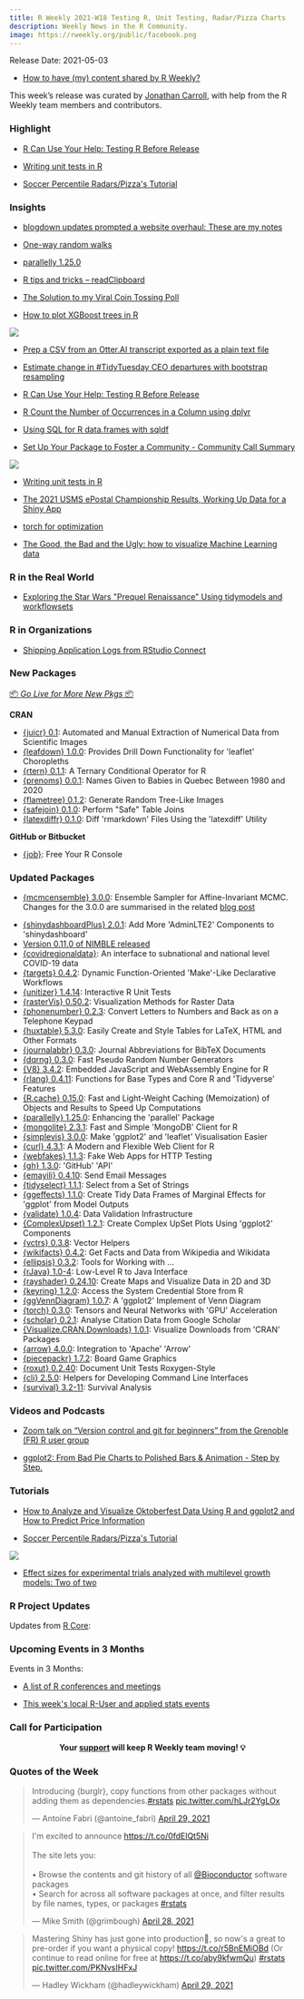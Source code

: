 ```yaml
---
title: R Weekly 2021-W18 Testing R, Unit Testing, Radar/Pizza Charts
description: Weekly News in the R Community.
image: https://rweekly.org/public/facebook.png
---
```


Release Date: 2021-05-03

+ [How to have (my) content shared by R Weekly?](https://github.com/rweekly/rweekly.org#how-to-have-my-content-shared-by-r-weekly)

This week’s release was curated by [Jonathan Carroll](https://twitter.com/carroll_jono), with help from the R Weekly team members and contributors.

###  Highlight

+ [R Can Use Your Help: Testing R Before Release](https://developer.r-project.org/Blog/public/2021/04/28/r-can-use-your-help-testing-r-before-release/)

+ [Writing unit tests in R](https://r-critique.com/writing-unit-tests-in-r)

+ [Soccer Percentile Radars/Pizza's Tutorial](https://www.gettingbluefingers.com/tutorials/RadarPizzaChart)

### Insights

+ [blogdown updates prompted a website overhaul: These are my notes](https://solomonkurz.netlify.app/post/2021-05-03-blogdown-updates-prompted-a-website-overhaul-these-are-my-notes/)

+ [One-way random walks](https://xianblog.wordpress.com/2021/05/02/one-way-random-walks/)

+ [parallelly 1.25.0](https://www.jottr.org/2021/04/30/parallelly-1.25.0/)

+ [R tips and tricks – readClipboard](https://eranraviv.com/r-tips-tricks-readclipboard/)

+ [The Solution to my Viral Coin Tossing Poll](https://blog.ephorie.de/the-solution-to-my-viral-coin-tossing-poll)

+ [How to plot XGBoost trees in R](https://theautomatic.net/2021/04/28/how-to-plot-xgboost-trees-in-r/?utm_source=rss&utm_medium=rss&utm_campaign=how-to-plot-xgboost-trees-in-r)

![](https://raw.githubusercontent.com/rweekly/image/master/2021/W18/xgboost-plot-tree-2_600.png)

+ [Prep a CSV from an Otter.AI transcript exported as a plain text file](http://joshuamrosenberg.com/post/2021/04/28/prep-a-csv-from-an-otter-ai-transcript-exported-as-a-plain-text-file/)

+ [Estimate change in #TidyTuesday CEO departures with bootstrap resampling](https://juliasilge.com/blog/ceo-departures/)

+ [R Can Use Your Help: Testing R Before Release](https://developer.r-project.org/Blog/public/2021/04/28/r-can-use-your-help-testing-r-before-release/)

+ [R Count the Number of Occurrences in a Column using dplyr](https://www.marsja.se/r-count-the-number-of-occurrences-in-a-column-using-dplyr/)

+ [Using SQL for R data.frames with sqldf](https://tomaztsql.wordpress.com/2021/04/27/using-sql-for-r-data-frames-with-sqldf/)

+ [Set Up Your Package to Foster a Community - Community Call Summary](https://ropensci.org/blog/2021/04/28/commcall-pkg-community/)

![](https://raw.githubusercontent.com/rweekly/image/master/2021/W18/summary_maelle_600.png)

+ [Writing unit tests in R](https://r-critique.com/writing-unit-tests-in-r)

+ [The 2021 USMS ePostal Championship Results, Working Up Data for a Shiny App](https://pilgrim.netlify.app/post/2021-04-21-the-2021-usms-epostal-championship-results/)

+ [torch for optimization](https://blogs.rstudio.com/tensorflow/posts/2021-04-22-torch-for-optimization)

+ [The Good, the Bad and the Ugly: how to visualize Machine Learning data](https://shirinsplayground.netlify.app/2021/04/goodbadugly_ml/)

### R in the Real World

+ [Exploring the Star Wars "Prequel Renaissance" Using tidymodels and workflowsets](https://www.markhw.com/blog/prequel-renaissance)

###  R in Organizations

+ [Shipping Application Logs from RStudio Connect](https://unconj.ca/blog/shipping-application-logs-from-rsconnect.html)

###  New Packages

<p class="added-hostname"><a href="https://rweekly.org/live" target="_blank" class="externalLink">📦 <i>Go Live for More New Pkgs</i> 📦</a></p>

**CRAN**

+ [{juicr} 0.1](https://cran.r-project.org/package=juicr): Automated and Manual Extraction of Numerical Data from Scientific Images
+ [{leafdown} 1.0.0](https://cran.r-project.org/package=leafdown): Provides Drill Down Functionality for 'leaflet' Choropleths
+ [{rtern} 0.1.1](https://cran.r-project.org/package=rtern): A Ternary Conditional Operator for R
+ [{prenoms} 0.0.1](https://cran.r-project.org/package=prenoms): Names Given to Babies in Quebec Between 1980 and 2020
+ [{flametree} 0.1.2](https://cran.r-project.org/package=flametree): Generate Random Tree-Like Images
+ [{safejoin} 0.1.0](https://cran.r-project.org/package=safejoin): Perform "Safe" Table Joins
+ [{latexdiffr} 0.1.0](https://cran.r-project.org/package=latexdiffr): Diff 'rmarkdown' Files Using the 'latexdiff' Utility

**GitHub or Bitbucket**

+ [{job}](https://github.com/lindeloev/job): Free Your R Console

### Updated Packages

* [{mcmcensemble} 3.0.0](https://cran.r-project.org/package=mcmcensemble): Ensemble Sampler for Affine-Invariant MCMC. Changes for the 3.0.0 are summarised in the related [blog post](https://bisaloo.github.io/mcmcensemble/articles/blog/blog_v3.html)
+ [{shinydashboardPlus} 2.0.1](https://cran.r-project.org/package=shinydashboardPlus): Add More 'AdminLTE2' Components to 'shinydashboard'
+ [Version 0.11.0 of NIMBLE released](https://r-nimble.org/version-0-11-0-of-nimble-released)
+ [{covidregionaldata}](https://epiforecasts.io/covidregionaldata/index.html): An interface to subnational and national level COVID-19 data
+ [{targets} 0.4.2](https://cran.r-project.org/package=targets): Dynamic Function-Oriented 'Make'-Like Declarative Workflows
+ [{unitizer} 1.4.14](https://cran.r-project.org/package=unitizer): Interactive R Unit Tests
+ [{rasterVis} 0.50.2](https://cran.r-project.org/package=rasterVis): Visualization Methods for Raster Data
+ [{phonenumber} 0.2.3](https://cran.r-project.org/package=phonenumber): Convert Letters to Numbers and Back as on a Telephone Keypad
+ [{huxtable} 5.3.0](https://cran.r-project.org/package=huxtable): Easily Create and Style Tables for LaTeX, HTML and Other Formats
+ [{journalabbr} 0.3.0](https://cran.r-project.org/package=journalabbr): Journal Abbreviations for BibTeX Documents
+ [{dqrng} 0.3.0](https://cran.r-project.org/package=dqrng): Fast Pseudo Random Number Generators
+ [{V8} 3.4.2](https://cran.r-project.org/package=V8): Embedded JavaScript and WebAssembly Engine for R
+ [{rlang} 0.4.11](https://cran.r-project.org/package=rlang): Functions for Base Types and Core R and 'Tidyverse' Features
+ [{R.cache} 0.15.0](https://cran.r-project.org/package=R.cache): Fast and Light-Weight Caching (Memoization) of Objects and Results to Speed Up Computations
+ [{parallelly} 1.25.0](https://cran.r-project.org/package=parallelly): Enhancing the 'parallel' Package
+ [{mongolite} 2.3.1](https://cran.r-project.org/package=mongolite): Fast and Simple 'MongoDB' Client for R
+ [{simplevis} 3.0.0](https://cran.r-project.org/package=simplevis): Make 'ggplot2' and 'leaflet' Visualisation Easier
+ [{curl} 4.3.1](https://cran.r-project.org/package=curl): A Modern and Flexible Web Client for R
+ [{webfakes} 1.1.3](https://cran.r-project.org/package=webfakes): Fake Web Apps for HTTP Testing
+ [{gh} 1.3.0](https://cran.r-project.org/package=gh): 'GitHub' 'API'
+ [{emayili} 0.4.10](https://cran.r-project.org/package=emayili): Send Email Messages
+ [{tidyselect} 1.1.1](https://cran.r-project.org/package=tidyselect): Select from a Set of Strings
+ [{ggeffects} 1.1.0](https://cran.r-project.org/package=ggeffects): Create Tidy Data Frames of Marginal Effects for 'ggplot' from Model Outputs
+ [{validate} 1.0.4](https://cran.r-project.org/package=validate): Data Validation Infrastructure
+ [{ComplexUpset} 1.2.1](https://cran.r-project.org/package=ComplexUpset): Create Complex UpSet Plots Using 'ggplot2' Components
+ [{vctrs} 0.3.8](https://cran.r-project.org/package=vctrs): Vector Helpers
+ [{wikifacts} 0.4.2](https://cran.r-project.org/package=wikifacts): Get Facts and Data from Wikipedia and Wikidata
+ [{ellipsis} 0.3.2](https://cran.r-project.org/package=ellipsis): Tools for Working with ...
+ [{rJava} 1.0-4](https://cran.r-project.org/package=rJava): Low-Level R to Java Interface
+ [{rayshader} 0.24.10](https://cran.r-project.org/package=rayshader): Create Maps and Visualize Data in 2D and 3D
+ [{keyring} 1.2.0](https://cran.r-project.org/package=keyring): Access the System Credential Store from R
+ [{ggVennDiagram} 1.0.7](https://cran.r-project.org/package=ggVennDiagram): A 'ggplot2' Implement of Venn Diagram
+ [{torch} 0.3.0](https://cran.r-project.org/package=torch): Tensors and Neural Networks with 'GPU' Acceleration
+ [{scholar} 0.2.1](https://cran.r-project.org/package=scholar): Analyse Citation Data from Google Scholar
+ [{Visualize.CRAN.Downloads} 1.0.1](https://cran.r-project.org/package=Visualize.CRAN.Downloads): Visualize Downloads from 'CRAN' Packages
+ [{arrow} 4.0.0](https://cran.r-project.org/package=arrow): Integration to 'Apache' 'Arrow'
+ [{piecepackr} 1.7.2](https://cran.r-project.org/package=piecepackr): Board Game Graphics
+ [{roxut} 0.2.40](https://cran.r-project.org/package=roxut): Document Unit Tests Roxygen-Style
+ [{cli} 2.5.0](https://cran.r-project.org/package=cli): Helpers for Developing Command Line Interfaces
+ [{survival} 3.2-11](https://cran.r-project.org/package=survival): Survival Analysis

###  Videos and Podcasts

+ [Zoom talk on “Version control and git for beginners” from the Grenoble (FR) R user group](https://r-posts.com/zoom-talk-on-version-control-and-git-for-beginners-from-the-grenoble-fr-r-user-group/)

+ [ggplot2: From Bad Pie Charts to Polished Bars & Animation - Step by Step.](https://youtu.be/Jsz5rgWkiNA)

###  Tutorials

+ [How to Analyze and Visualize Oktoberfest Data Using R and ggplot2 and How to Predict Price Information](https://towardsdatascience.com/the-radical-rise-of-oktoberfest-beer-prices-created-a-90-million-euro-business-261da252c827)

+ [Soccer Percentile Radars/Pizza's Tutorial](https://www.gettingbluefingers.com/tutorials/RadarPizzaChart)

![](https://raw.githubusercontent.com/rweekly/image/master/2021/W18/third-2_600.png)

+ [Effect sizes for experimental trials analyzed with multilevel growth models: Two of two](https://solomonkurz.netlify.app/post/2021-04-22-effect-sizes-for-experimental-trials-analyzed-with-multilevel-growth-models-two-of-two/)

<!--<div class="post-more-begin></div><div class="post-more-end"></div>-->

###  R Project Updates

Updates from [R Core](http://developer.r-project.org/blosxom.cgi/R-devel/NEWS):

###  Upcoming Events in 3 Months

Events in 3 Months:

+ [A list of R conferences and meetings](https://jumpingrivers.github.io/meetingsR/events.html)

+ [This week's local R-User and applied stats events](https://community.rstudio.com/c/irl)

###  Call for Participation

<p class="hide-support added-hostname support-rweekly" style="text-align: center;font-weight: bold;">Your <a class="non-visited externalLink" href="https://www.patreon.com/rweekly" onclick="pas(this)">support</a> will keep R Weekly team moving! 💡</p>

###  Quotes of the Week

<blockquote class="twitter-tweet"><p lang="en" dir="ltr">Introducing {burglr}, copy functions from other packages without adding them as dependencies.<a href="https://twitter.com/hashtag/rstats?src=hash&amp;ref_src=twsrc%5Etfw">#rstats</a> <a href="https://t.co/hLJr2YgLOx">pic.twitter.com/hLJr2YgLOx</a></p>&mdash; Antoine Fabri (@antoine_fabri) <a href="https://twitter.com/antoine_fabri/status/1387578154814955526?ref_src=twsrc%5Etfw">April 29, 2021</a></blockquote> <script async src="https://platform.twitter.com/widgets.js" charset="utf-8"></script>

<blockquote class="twitter-tweet"><p lang="en" dir="ltr">I&#39;m excited to announce <a href="https://t.co/0fdElQt5Ni">https://t.co/0fdElQt5Ni</a><br><br>The site lets you:<br><br>• Browse the contents and git history of all <a href="https://twitter.com/Bioconductor?ref_src=twsrc%5Etfw">@Bioconductor</a> software packages <br>• Search for across all software packages at once, and filter results by file names, types, or packages <a href="https://twitter.com/hashtag/rstats?src=hash&amp;ref_src=twsrc%5Etfw">#rstats</a></p>&mdash; Mike Smith (@grimbough) <a href="https://twitter.com/grimbough/status/1387386008799518724?ref_src=twsrc%5Etfw">April 28, 2021</a></blockquote> <script async src="https://platform.twitter.com/widgets.js" charset="utf-8"></script>

<blockquote class="twitter-tweet"><p lang="en" dir="ltr">Mastering Shiny has just gone into production🎉, so now&#39;s a great to pre-order if you want a physical copy! <a href="https://t.co/r5BnEMiOBd">https://t.co/r5BnEMiOBd</a> (Or continue to read online for free at <a href="https://t.co/aby9kfwmQu">https://t.co/aby9kfwmQu</a>) <a href="https://twitter.com/hashtag/rstats?src=hash&amp;ref_src=twsrc%5Etfw">#rstats</a> <a href="https://t.co/PKNvsIHFxJ">pic.twitter.com/PKNvsIHFxJ</a></p>&mdash; Hadley Wickham (@hadleywickham) <a href="https://twitter.com/hadleywickham/status/1387819502948306944?ref_src=twsrc%5Etfw">April 29, 2021</a></blockquote> <script async src="https://platform.twitter.com/widgets.js" charset="utf-8"></script>
